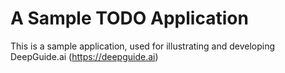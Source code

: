 # A Sample TODO Application

This is a sample application, used for illustrating and developing DeepGuide.ai (https://deepguide.ai)
